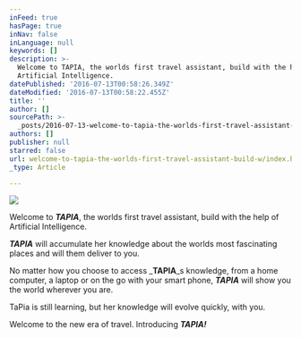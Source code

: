 ```yaml
---
inFeed: true
hasPage: true
inNav: false
inLanguage: null
keywords: []
description: >-
  Welcome to TAPIA, the worlds first travel assistant, build with the help of
  Artificial Intelligence. 
datePublished: '2016-07-13T00:58:26.349Z'
dateModified: '2016-07-13T00:58:22.455Z'
title: ''
author: []
sourcePath: >-
  _posts/2016-07-13-welcome-to-tapia-the-worlds-first-travel-assistant-build-w.md
authors: []
publisher: null
starred: false
url: welcome-to-tapia-the-worlds-first-travel-assistant-build-w/index.html
_type: Article

---
```

![](https://the-grid-user-content.s3-us-west-2.amazonaws.com/56e87d32-f862-4e0e-9603-72e40ac147b9.jpg)

Welcome to _**TAPIA**_, the worlds first travel assistant, build with the help of Artificial Intelligence. 

_**TAPIA**_ will accumulate her knowledge about the worlds most fascinating places and will them deliver to you. 

No matter how you choose to access _**TAPIA**_s knowledge, from a home computer, a laptop or on the go with your smart phone, _**TAPIA**_ will show you the world wherever you are.

TaPia is still learning, but her knowledge will evolve quickly, with you.

Welcome to the new era of travel. Introducing _**TAPIA!**_